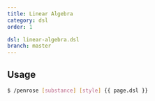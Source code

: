 ```yaml
---
title: Linear Algebra
category: dsl
order: 1

dsl: linear-algebra.dsl
branch: master
---
```


## Usage

```bash
$ /penrose [substance] [style] {{ page.dsl }}
```
